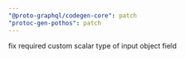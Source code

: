 ```yaml
---
"@proto-graphql/codegen-core": patch
"protoc-gen-pothos": patch
---
```


fix required custom scalar type of input object field
